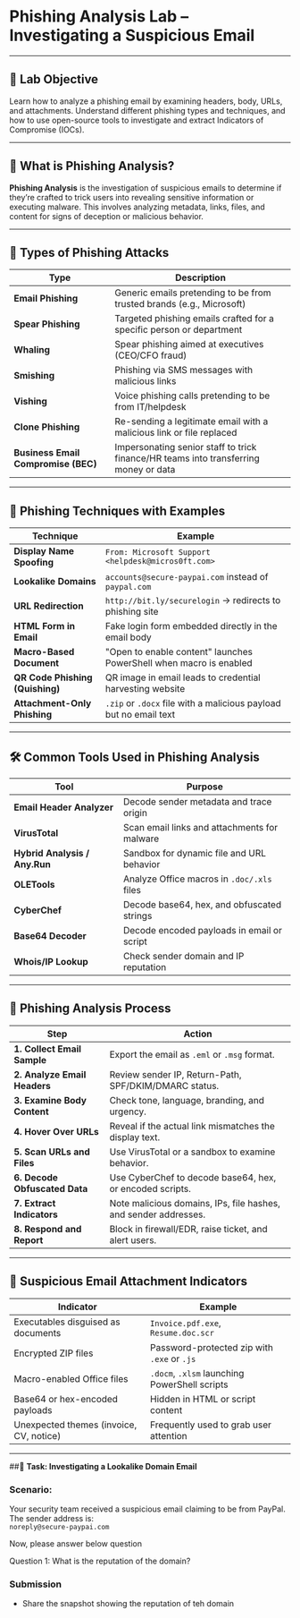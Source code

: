 # **Phishing Analysis Lab – Investigating a Suspicious Email**

---

## 🎯 **Lab Objective**

Learn how to analyze a phishing email by examining headers, body, URLs, and attachments. Understand different phishing types and techniques, and how to use open-source tools to investigate and extract Indicators of Compromise (IOCs).

---

## 📘 **What is Phishing Analysis?**

**Phishing Analysis** is the investigation of suspicious emails to determine if they’re crafted to trick users into revealing sensitive information or executing malware. This involves analyzing metadata, links, files, and content for signs of deception or malicious behavior.

---

## 🧨 **Types of Phishing Attacks**

| **Type**           | **Description**                                                        |
|--------------------|------------------------------------------------------------------------|
| **Email Phishing** | Generic emails pretending to be from trusted brands (e.g., Microsoft)  |
| **Spear Phishing** | Targeted phishing emails crafted for a specific person or department   |
| **Whaling**        | Spear phishing aimed at executives (CEO/CFO fraud)                     |
| **Smishing**       | Phishing via SMS messages with malicious links                         |
| **Vishing**        | Voice phishing calls pretending to be from IT/helpdesk                 |
| **Clone Phishing** | Re-sending a legitimate email with a malicious link or file replaced   |
| **Business Email Compromise (BEC)** | Impersonating senior staff to trick finance/HR teams into transferring money or data |

---

## 🎯 **Phishing Techniques with Examples**

| **Technique**                  | **Example**                                                                 |
|-------------------------------|------------------------------------------------------------------------------|
| **Display Name Spoofing**     | `From: Microsoft Support <helpdesk@micros0ft.com>`                          |
| **Lookalike Domains**         | `accounts@secure-paypai.com` instead of `paypal.com`                        |
| **URL Redirection**           | `http://bit.ly/securelogin` → redirects to phishing site                    |
| **HTML Form in Email**        | Fake login form embedded directly in the email body                         |
| **Macro-Based Document**      | "Open to enable content" launches PowerShell when macro is enabled          |
| **QR Code Phishing (Quishing)** | QR image in email leads to credential harvesting website                   |
| **Attachment-Only Phishing**  | `.zip` or `.docx` file with a malicious payload but no email text           |

---

## 🛠️ **Common Tools Used in Phishing Analysis**

| Tool              | Purpose                                     |
|-------------------|---------------------------------------------|
| **Email Header Analyzer** | Decode sender metadata and trace origin        |
| **VirusTotal**     | Scan email links and attachments for malware |
| **Hybrid Analysis / Any.Run** | Sandbox for dynamic file and URL behavior |
| **OLETools**       | Analyze Office macros in `.doc/.xls` files  |
| **CyberChef**      | Decode base64, hex, and obfuscated strings  |
| **Base64 Decoder** | Decode encoded payloads in email or script  |
| **Whois/IP Lookup**| Check sender domain and IP reputation       |

---

## 🧪 **Phishing Analysis Process**

| **Step** | **Action**                                                                 |
|---------|------------------------------------------------------------------------------|
| **1. Collect Email Sample** | Export the email as `.eml` or `.msg` format.                     |
| **2. Analyze Email Headers** | Review sender IP, Return-Path, SPF/DKIM/DMARC status.             |
| **3. Examine Body Content** | Check tone, language, branding, and urgency.                      |
| **4. Hover Over URLs** | Reveal if the actual link mismatches the display text.           |
| **5. Scan URLs and Files** | Use VirusTotal or a sandbox to examine behavior.               |
| **6. Decode Obfuscated Data** | Use CyberChef to decode base64, hex, or encoded scripts.         |
| **7. Extract Indicators** | Note malicious domains, IPs, file hashes, and sender addresses. |
| **8. Respond and Report** | Block in firewall/EDR, raise ticket, and alert users.             |

---

## 📎 **Suspicious Email Attachment Indicators**

| **Indicator**                         | **Example**                                  |
|--------------------------------------|----------------------------------------------|
| Executables disguised as documents   | `Invoice.pdf.exe`, `Resume.doc.scr`          |
| Encrypted ZIP files                  | Password-protected zip with `.exe` or `.js`  |
| Macro-enabled Office files           | `.docm`, `.xlsm` launching PowerShell scripts|
| Base64 or hex-encoded payloads       | Hidden in HTML or script content             |
| Unexpected themes (invoice, CV, notice)| Frequently used to grab user attention       |

---



##🧪 **Task: Investigating a Lookalike Domain Email**

### **Scenario:**
Your security team received a suspicious email claiming to be from PayPal. The sender address is:  
`noreply@secure-paypai.com`

Now, please answer below question

Question 1: What is the reputation of the domain?


### Submission
- Share the snapshot showing the reputation of teh domain
